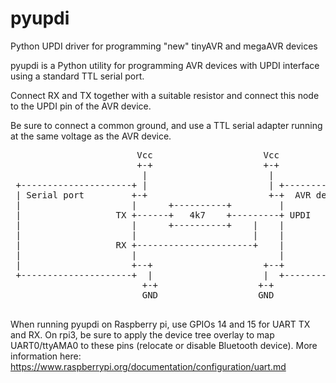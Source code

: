 # pyupdi
Python UPDI driver for programming "new" tinyAVR and megaAVR devices

pyupdi is a Python utility for programming AVR devices with UPDI interface
  using a standard TTL serial port.

  Connect RX and TX together with a suitable resistor and connect this node
  to the UPDI pin of the AVR device.

  Be sure to connect a common ground, and use a TTL serial adapter running at
   the same voltage as the AVR device.

<pre>
                        Vcc                     Vcc
                        +-+                     +-+
                         |                       |
 +---------------------+ |                       | +--------------------+
 | Serial port         +-+                       +-+  AVR device        |
 |                     |      +----------+         |                    |
 |                  TX +------+   4k7    +---------+ UPDI               |
 |                     |      +----------+    |    |                    |
 |                     |                      |    |                    |
 |                  RX +----------------------+    |                    |
 |                     |                           |                    |
 |                     +--+                     +--+                    |
 +---------------------+  |                     |  +--------------------+
                         +-+                   +-+
                         GND                   GND

</pre>
When running pyupdi on Raspberry pi, use GPIOs 14 and 15 for UART TX and RX.
On rpi3, be sure to apply the device tree overlay to map UART0/ttyAMA0 to these pins (relocate or disable Bluetooth device).
More information here: https://www.raspberrypi.org/documentation/configuration/uart.md
